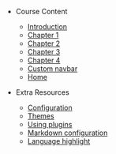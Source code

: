<!-- _navbar.md -->

- Course Content

  - [Introduction](intro/guide)
  - [Chapter 1](chapter1/)
  - [Chapter 2](chapter2/)
  - [Chapter 3](chapter3/)
  - [Chapter 4](chapter4/)
  - [Custom navbar](custom-navbar.md)
  - [Home](/)

- Extra Resources
  - [Configuration](configuration.md)
  - [Themes](themes.md)
  - [Using plugins](plugins.md)
  - [Markdown configuration](markdown.md)
  - [Language highlight](language-highlight.md)
